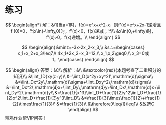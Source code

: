 # 练习

$$
\begin{align*}
解：&(1)当a=1时，f(x)=e^x+x^2-x，则f'(x)=e^x+2x-1递增且f'(0)=0，当x\in(-\infty,0)时，f'(x)<0，f(x)递减；当\\
&x\in(0,+\infty)时，f'(x)>0，f(x)递增。\\
\end{align*}
$$

$$
\begin{align}
&minz=-3x-2x_2-x_3,\\
&s.t.=\begin{cases}
	x_1+x_2+x_3\leq7,\\
	4x_1+2x_2+x_3=12,\\
	x_1,x_2\geq0,\\
	x_3=0或1。\end{cases}
\end{align}
$$






$$
\begin{align}
答案：&C\\
解析：&\\
&\textcolor{red}{本题考查了二重积分的知识}\\
&\iint_{D}xy(x+y)\\
&=\iint_D(x^2y+xy^2)\,\mathrm{d}\sigma\\
&=\iint_Dx^2y\,\mathrm{d}\sigma+\iint_Dxy^2\,\mathrm{d}\sigma\\
&=\iint_Dx^2\,\mathrm{d}x+\iint_Dy\,\mathrm{d}y+\iint_Dx\,\mathrm{d}x+\iint_Dy^2\,\mathrm{d}y\\
&=\frac{1}{x^3}\iint_D+\frac{1}{2}y^2\iint_D+\frac{1}{2}x^2\iint_D+\frac{1}{3}y^3\iint_D\\
&=\frac{1}{3}\times\frac{1}{2}+\frac{1}{2}\times\frac{1}{3}\\
&=\frac{1}{3}\\
&\therefore0\leq{I}\leq1\\
&故选C
\end{align}
$$
辣鸡作业帮VIP问答！